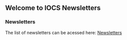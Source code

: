 ## Welcome to IOCS Newsletters

### Newsletters
The list of newsletters can be acessed here:
[Newsletters](https://evebej.github.io/IOCS_Newsletter_Repo/newsletters)
